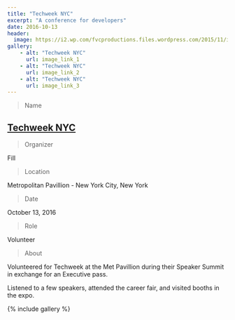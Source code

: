 ```yaml
---
title: "Techweek NYC"
excerpt: "A conference for developers"
date: 2016-10-13
header:
  image: https://i2.wp.com/fvcproductions.files.wordpress.com/2015/11/img_0164.jpg
gallery:
    - alt: "Techweek NYC"
      url: image_link_1
    - alt: "Techweek NYC"
      url: image_link_2
    - alt: "Techweek NYC"
      url: image_link_3
---
```


> Name

## <a title="Techweek NYC" href="http://techweek.com" target="_blank">Techweek NYC</a>

> Organizer

Fill

> Location

Metropolitan Pavillion - New York City, New York

> Date

October 13, 2016

> Role

Volunteer
> About

Volunteered for Techweek at the Met Pavillion during their Speaker Summit in exchange for an Executive pass.

Listened to a few speakers, attended the career fair, and visited booths in the expo.

{% include gallery %}
